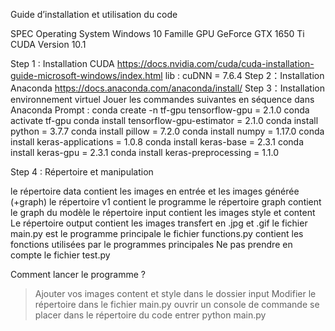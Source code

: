 
Guide d’installation et utilisation du code

SPEC
Operating System
Windows 10 Famille
GPU
 GeForce GTX 1650 Ti
CUDA Version
10.1

Step 1 : Installation CUDA
https://docs.nvidia.com/cuda/cuda-installation-guide-microsoft-windows/index.html
lib : cuDNN = 7.6.4
Step 2：Installation Anaconda
https://docs.anaconda.com/anaconda/install/
Step 3：Installation environnement virtuel
Jouer les commandes suivantes en séquence dans Anaconda Prompt :
conda create -n tf-gpu tensorflow-gpu = 2.1.0
conda activate tf-gpu
conda install tensorflow-gpu-estimator = 2.1.0
conda install python = 3.7.7
conda install pillow = 7.2.0
conda install numpy = 1.17.0
conda install keras-applications = 1.0.8
conda install keras-base = 2.3.1
conda install keras-gpu = 2.3.1
conda install keras-preprocessing = 1.1.0

Step 4 : Répertoire et manipulation

le répertoire data contient les images en entrée et les images générée (+graph)
le répertoire v1 contient le programme
le répertoire graph contient le graph du modèle 
le répertoire input contient les images style et content
Le répertoire output contient les images transfert en .jpg et .gif
le fichier main.py est le programme principale
le fichier functions.py contient les fonctions utilisées par le programmes principales
Ne pas prendre en compte le fichier test.py 

Comment lancer le programme ? 
> Ajouter vos images content et style dans le dossier input 
> Modifier le répertoire dans le fichier main.py
> ouvrir un console de commande
> se placer dans le répertoire du code 
> entrer python main.py 



